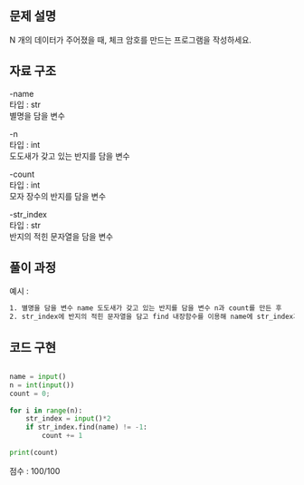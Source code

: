 ## 문제 설명

N 개의 데이터가 주어졌을 때, 체크 암호를 만드는 프로그램을 작성하세요.  <br>


## 자료 구조
-name  <br>
타입 : str <br>
별명을 담을 변수

-n  <br>
타입 : int <br>
도도새가 갖고 있는 반지를 담을 변수

-count  <br>
타입 : int <br>
모자 장수의 반지를 담을 변수

-str_index <br>
타입 : str <br>
반지의 적힌 문자열을 담을 변수

## 풀이 과정
예시 :
```txt
1. 별명을 담을 변수 name 도도새가 갖고 있는 반지를 담을 변수 n과 count를 만든 후
2. str_index에 반지의 적힌 문자열을 담고 find 내장함수를 이용해 name에 str_index가 포함하면 인덱스출력, 없으면 -1출력 

```

## 코드 구현
```python

name = input()                 
n = int(input())              
count = 0;      
                               
for i in range(n):
    str_index = input()*2                
    if str_index.find(name) != -1:     
        count += 1
        
print(count)

```


점수 : 100/100 <br>
